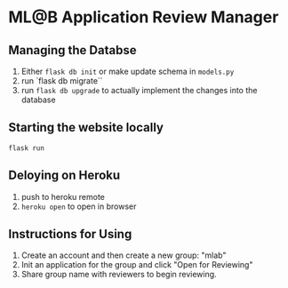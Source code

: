 # ML@B Application Review Manager

## Managing the Databse
1. Either `flask db init` or make update schema in `models.py`
2. run `flask db migrate``
3. run `flask db upgrade` to actually implement the changes into the database

## Starting the website locally 
`flask run`

## Deloying on Heroku
1. push to heroku remote
2. `heroku open` to open in browser

## Instructions for Using 
1. Create an account and then create a new group: "mlab"
2. Init an application for the group and click "Open for Reviewing"
3. Share group name with reviewers to begin reviewing. 
